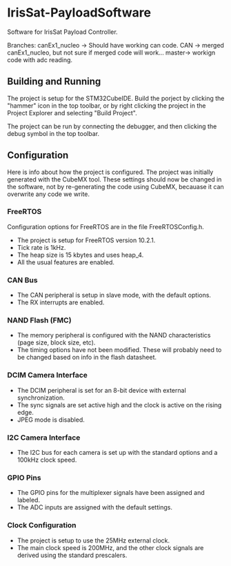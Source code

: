 # IrisSat-PayloadSoftware
Software for IrisSat Payload Controller.

Branches:
canEx1_nucleo -> Should have working can code.
CAN -> merged canEx1_nucleo, but not sure if merged code will work...
master-> workign code with adc reading.

## Building and Running

The project is setup for the STM32CubeIDE.
Build the porject by clicking the "hammer" icon in the top toolbar, or by right clicking the project in the Project Explorer and selecting "Build Project".

The project can be run by connecting the debugger, and then clicking the debug symbol in the top toolbar.

## Configuration

Here is info about how the project is configured.
The project was initially generated with the CubeMX tool.
These settings should now be changed in the software, not by re-generating the code using CubeMX, becauase it can overwrite any code we write.


### FreeRTOS
 Configuration options for FreeRTOS are in the file FreeRTOSConfig.h.
- The project is setup for FreeRTOS version 10.2.1.
- Tick rate is 1kHz.
- The heap size is 15 kbytes and uses heap_4.
- All the usual features are enabled.

### CAN Bus
- The CAN peripheral is setup in slave mode, with the default options.
- The RX interrupts are enabled.

### NAND Flash (FMC)
- The memory peripheral  is configured with the NAND characteristics (page size, block size, etc).
- The timing options have not been modified. These will probably need to be changed based on info in the flash datasheet.

### DCIM Camera Interface
- The DCIM peripheral is set for an 8-bit device with external synchronization.
- The sync signals are set active high and the clock is active on the rising edge.
- JPEG mode is disabled.

### I2C Camera Interface
- The I2C bus for each camera is set up with the standard options and a 100kHz clock speed.

### GPIO Pins
- The GPIO pins for the multiplexer signals have been assigned and labeled.
- The ADC inputs are assigned with the default settings.

### Clock Configuration
- The project is setup to use the 25MHz external clock.
- The main clock speed is 200MHz, and the other clock signals are derived using the standard prescalers.



